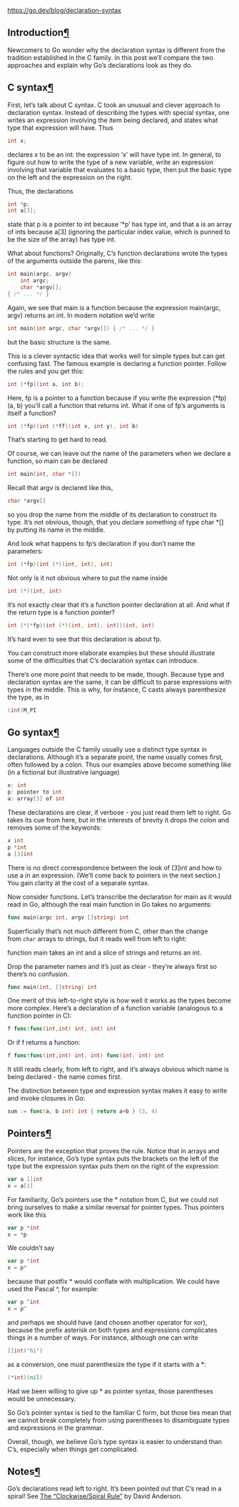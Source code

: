 https://go.dev/blog/declaration-syntax

## Introduction[¶](https://go.dev/blog/declaration-syntax#introduction)

Newcomers to Go wonder why the declaration syntax is different from the tradition established in the C family. In this post we’ll compare the two approaches and explain why Go’s declarations look as they do.

## C syntax[¶](https://go.dev/blog/declaration-syntax#c-syntax)

First, let’s talk about C syntax. C took an unusual and clever approach to declaration syntax. Instead of describing the types with special syntax, one writes an expression involving the item being declared, and states what type that expression will have. Thus

```c
int x;
```

declares x to be an int: the expression ‘x’ will have type int. In general, to figure out how to write the type of a new variable, write an expression involving that variable that evaluates to a basic type, then put the basic type on the left and the expression on the right.

Thus, the declarations

```c
int *p;
int a[3];
```

state that p is a pointer to int because ‘*p’ has type int, and that a is an array of ints because a[3] (ignoring the particular index value, which is punned to be the size of the array) has type int.

What about functions? Originally, C’s function declarations wrote the types of the arguments outside the parens, like this:

```c
int main(argc, argv)
    int argc;
    char *argv[];
{ /* ... */ }
```

Again, we see that main is a function because the expression main(argc, argv) returns an int. In modern notation we’d write

```c
int main(int argc, char *argv[]) { /* ... */ }
```

but the basic structure is the same.

This is a clever syntactic idea that works well for simple types but can get confusing fast. The famous example is declaring a function pointer. Follow the rules and you get this:

```c
int (*fp)(int a, int b);
```

Here, fp is a pointer to a function because if you write the expression (*fp)(a, b) you’ll call a function that returns int. What if one of fp’s arguments is itself a function?

```c
int (*fp)(int (*ff)(int x, int y), int b)
```

That’s starting to get hard to read.

Of course, we can leave out the name of the parameters when we declare a function, so main can be declared

```c
int main(int, char *[])
```

Recall that argv is declared like this,

```c
char *argv[]
```

so you drop the name from the middle of its declaration to construct its type. It’s not obvious, though, that you declare something of type char *[] by putting its name in the middle.

And look what happens to fp’s declaration if you don’t name the parameters:

```c
int (*fp)(int (*)(int, int), int)
```

Not only is it not obvious where to put the name inside

```c
int (*)(int, int)
```

it’s not exactly clear that it’s a function pointer declaration at all. And what if the return type is a function pointer?

```c
int (*(*fp)(int (*)(int, int), int))(int, int)
```

It’s hard even to see that this declaration is about fp.

You can construct more elaborate examples but these should illustrate some of the difficulties that C’s declaration syntax can introduce.

There’s one more point that needs to be made, though. Because type and declaration syntax are the same, it can be difficult to parse expressions with types in the middle. This is why, for instance, C casts always parenthesize the type, as in

```c
(int)M_PI
```

## Go syntax[¶](https://go.dev/blog/declaration-syntax#go-syntax)

Languages outside the C family usually use a distinct type syntax in declarations. Although it’s a separate point, the name usually comes first, often followed by a colon. Thus our examples above become something like (in a fictional but illustrative language)

```go
x: int
p: pointer to int
a: array[3] of int
```

These declarations are clear, if verbose - you just read them left to right. Go takes its cue from here, but in the interests of brevity it drops the colon and removes some of the keywords:

```go
x int
p *int
a [3]int
```

There is no direct correspondence between the look of [3]int and how to use a in an expression. (We’ll come back to pointers in the next section.) You gain clarity at the cost of a separate syntax.

Now consider functions. Let’s transcribe the declaration for main as it would read in Go, although the real main function in Go takes no arguments:

```go
func main(argc int, argv []string) int
```

Superficially that’s not much different from C, other than the change from `char` arrays to strings, but it reads well from left to right:

function main takes an int and a slice of strings and returns an int.

Drop the parameter names and it’s just as clear - they’re always first so there’s no confusion.

```go
func main(int, []string) int
```

One merit of this left-to-right style is how well it works as the types become more complex. Here’s a declaration of a function variable (analogous to a function pointer in C):

```go
f func(func(int,int) int, int) int
```

Or if f returns a function:

```go
f func(func(int,int) int, int) func(int, int) int
```

It still reads clearly, from left to right, and it’s always obvious which name is being declared - the name comes first.

The distinction between type and expression syntax makes it easy to write and invoke closures in Go:

```go
sum := func(a, b int) int { return a+b } (3, 4)
```

## Pointers[¶](https://go.dev/blog/declaration-syntax#pointers)

Pointers are the exception that proves the rule. Notice that in arrays and slices, for instance, Go’s type syntax puts the brackets on the left of the type but the expression syntax puts them on the right of the expression:

```go
var a []int
x = a[1]
```

For familiarity, Go’s pointers use the * notation from C, but we could not bring ourselves to make a similar reversal for pointer types. Thus pointers work like this

```go
var p *int
x = *p
```

We couldn’t say

```go
var p *int
x = p*
```

because that postfix * would conflate with multiplication. We could have used the Pascal ^, for example:

```go
var p ^int
x = p^
```

and perhaps we should have (and chosen another operator for xor), because the prefix asterisk on both types and expressions complicates things in a number of ways. For instance, although one can write

```go
[]int("hi")
```

as a conversion, one must parenthesize the type if it starts with a *:

```go
(*int)(nil)
```

Had we been willing to give up * as pointer syntax, those parentheses would be unnecessary.

So Go’s pointer syntax is tied to the familiar C form, but those ties mean that we cannot break completely from using parentheses to disambiguate types and expressions in the grammar.

Overall, though, we believe Go’s type syntax is easier to understand than C’s, especially when things get complicated.

## Notes[¶](https://go.dev/blog/declaration-syntax#notes)

Go’s declarations read left to right. It’s been pointed out that C’s read in a spiral! See [The “Clockwise/Spiral Rule”](http://c-faq.com/decl/spiral.anderson.html) by David Anderson.

